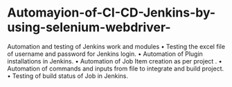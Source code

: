 # Automayion-of-CI-CD-Jenkins-by-using-selenium-webdriver-
Automation and testing of Jenkins work and modules
•	Testing the excel file of username and password for Jenkins login.
•	Automation of Plugin installations in Jenkins.
•	Automation of Job Item creation as per project . 
•	Automation of commands and inputs from file to integrate and build project.
•	Testing of build status of Job in Jenkins.

